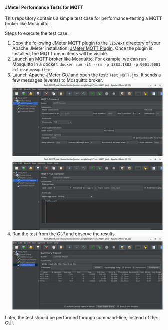 #### JMeter Performance Tests for MQTT
This repository contains a simple test case for performance-testing a MQTT broker like Mosquitto.

Steps to execute the test case:

1. Copy the following JMeter MQTT plugin to the `lib/ext` directory of your Apache JMeter installation: [JMeter MQTT Plugin](https://github.com/emqtt/mqtt-jmeter/releases). Once the plugin is installed, the MQTT menu items will be visible.
2. Launch an MQTT broker like Mosquitto. For example, we can run Mosquitto in a docker: `docker run -it --rm -p 1883:1883 -p 9001:9001  eclipse-mosquitto`
3. Launch Apache JMeter *GUI* and open the test: `Test_MQTT.jmx`. It sends a few messages (events) to Mosquitto broker.
![MQTT Test](https://github.com/techyugadi/jmeter_scripts/blob/master/img/jmeter11.png)
![MQTT Connection](https://github.com/techyugadi/jmeter_scripts/blob/master/img/jmeter12.png)
4. Run the test from the *GUI* and observe the results.
![MQTT Test Result](https://github.com/techyugadi/jmeter_scripts/blob/master/img/jmeter13.png)

Later, the test should be performed through command-line, instead of the GUI.

